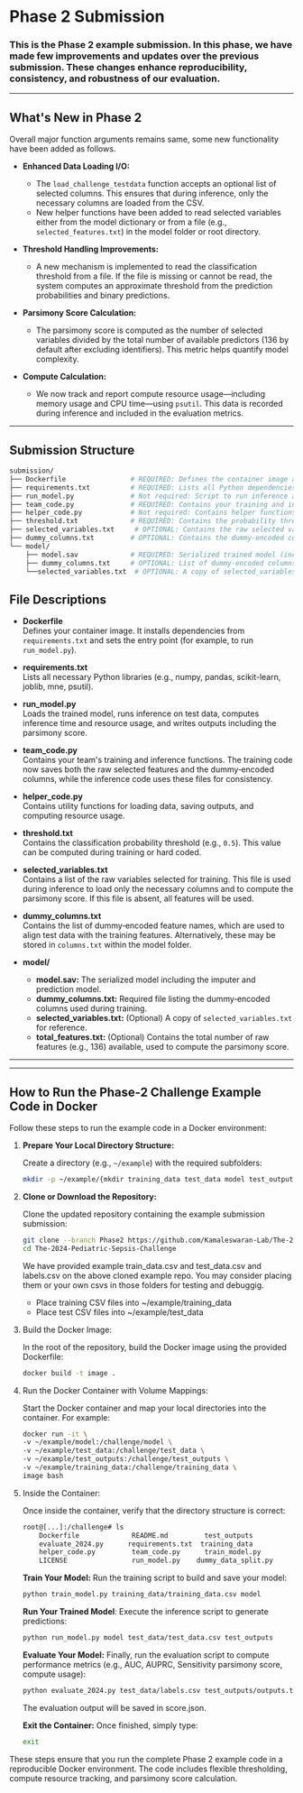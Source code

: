 # Phase 2 Submission

### This is the Phase 2 example submission. In this phase, we have made few improvements and updates over the previous submission. These changes enhance reproducibility, consistency, and robustness of our evaluation. 
---

## What's New in Phase 2

Overall major function arguments remains same, some new functionality have been added as follows.

- **Enhanced Data Loading I/O:**  
  - The `load_challenge_testdata` function accepts an optional list of selected columns. This ensures that during inference, only the necessary columns are loaded from the CSV.
  - New helper functions have been added to read selected variables either from the model dictionary or from a file (e.g., `selected_features.txt`) in the model folder or root directory.

- **Threshold Handling Improvements:**  
  - A new mechanism is implemented to read the classification threshold from a file. If the file is missing or cannot be read, the system computes an approximate threshold from the prediction probabilities and binary predictions.

- **Parsimony Score Calculation:**  
  - The parsimony score is computed as the number of selected variables divided by the total number of available predictors (136 by default after excluding identifiers). This metric helps quantify model complexity.

- **Compute Calculation:**  
  - We now track and report compute resource usage—including memory usage and CPU time—using `psutil`. This data is recorded during inference and included in the evaluation metrics.

---


## Submission Structure

```bash
submission/
├── Dockerfile                # REQUIRED: Defines the container image and entry point.
├── requirements.txt          # REQUIRED: Lists all Python dependencies.
├── run_model.py              # Not required: Script to run inference and evaluation.
├── team_code.py              # REQUIRED: Contains your training and inference functions.
├── helper_code.py            # Not required: Contains helper functions used by your code.
├── threshold.txt             # REQUIRED: Contains the probability threshold (e.g., 0.5), either get calculated during training or model run or hard coded.  
├── selected_variables.txt     # OPTIONAL: Contains the raw selected variables used for training, if not given/calculated explicitely all features with be considered as used for parsimony.
├── dummy_columns.txt         # OPTIONAL: Contains the dummy‐encoded column names (if not stored in model folder).
└── model/
    ├── model.sav             # REQUIRED: Serialized trained model (includes imputer, prediction_model, etc.).
    ├── dummy_columns.txt     # OPTIONAL: List of dummy‐encoded columns (used to align test data).
    └──selected_variables.txt  # OPTIONAL: A copy of selected_variables.txt (for reference).
```

## File Descriptions

- **Dockerfile**  
  Defines your container image. It installs dependencies from `requirements.txt` and sets the entry point (for example, to run `run_model.py`).

- **requirements.txt**  
  Lists all necessary Python libraries (e.g., numpy, pandas, scikit-learn, joblib, mne, psutil).

- **run_model.py**  
  Loads the trained model, runs inference on test data, computes inference time and resource usage, and writes outputs including the parsimony score.

- **team_code.py**  
  Contains your team's training and inference functions. The training code now saves both the raw selected features and the dummy‑encoded columns, while the inference code uses these files for consistency.

- **helper_code.py**  
  Contains utility functions for loading data, saving outputs, and computing resource usage.

- **threshold.txt**  
  Contains the classification probability threshold (e.g., `0.5`). This value can be computed during training or hard coded.

- **selected_variables.txt**  
  Contains a list of the raw variables selected for training. This file is used during inference to load only the necessary columns and to compute the parsimony score. If this file is absent, all features will be used.

- **dummy_columns.txt**  
  Contains the list of dummy‑encoded feature names, which are used to align test data with the training features. Alternatively, these may be stored in `columns.txt` within the model folder.

- **model/**  
  - **model.sav:** The serialized model including the imputer and prediction model.
  - **dummy_columns.txt:** Required file listing the dummy‑encoded columns used during training.
  - **selected_variables.txt:** (Optional) A copy of `selected_variables.txt` for reference.
  - **total_features.txt:** (Optional) Contains the total number of raw features (e.g., 136) available, used to compute the parsimony score.

---
---

## How to Run the Phase-2 Challenge Example Code in Docker

Follow these steps to run the example code in a Docker environment: 

1. **Prepare Your Local Directory Structure:**

   Create a directory (e.g., `~/example`) with the required subfolders:

   ```bash
   mkdir -p ~/example/{mkdir training_data test_data model test_outputs}

2. **Clone or Download the Repository:**
  
    Clone the updated repository containing the example submission submission:
    ```bash
    git clone --branch Phase2 https://github.com/Kamaleswaran-Lab/The-2024-Pediatric-Sepsis-Challenge.git
    cd The-2024-Pediatric-Sepsis-Challenge
    ```
    We have provided example train_data.csv and test_data.csv and labels.csv on the above cloned example repo.
    You may consider placing them or your own csvs in those folders for testing and debuggig. 
    - Place training CSV files into ~/example/training_data
    - Place test CSV files into ~/example/test_data

3. Build the Docker Image:
    
    In the root of the repository, build the Docker image using the provided Dockerfile:
    ```bash
    docker build -t image .
    ```
3. Run the Docker Container with Volume Mappings:
   
   Start the Docker container and map your local directories into the container. For example:
    ```bash
    docker run -it \
    -v ~/example/model:/challenge/model \
    -v ~/example/test_data:/challenge/test_data \
    -v ~/example/test_outputs:/challenge/test_outputs \
    -v ~/example/training_data:/challenge/training_data \
    image bash
    ```

4. Inside the Container:
  
    Once inside the container, verify that the directory structure is correct:
    ```bash  
    root@[...]:/challenge# ls
        Dockerfile             README.md         test_outputs
        evaluate_2024.py      requirements.txt  training_data
        helper_code.py         team_code.py      train_model.py
        LICENSE                run_model.py    dummy_data_split.py

    ```

    **Train Your Model:**
    Run the training script to build and save your model:
    ```bash
    python train_model.py training_data/training_data.csv model
    ```
    **Run Your Trained Model**:
    Execute the inference script to generate predictions:
    ```bash
    python run_model.py model test_data/test_data.csv test_outputs
    ```
    **Evaluate Your Model:**
    Finally, run the evaluation script to compute performance metrics (e.g., AUC, AUPRC, Sensitivity parsimony score, compute usage):
    ```bash
    python evaluate_2024.py test_data/labels.csv test_outputs/outputs.txt test_outputs/inference_time.txt threshold.txt score.json
    ```
    The evaluation output will be saved in score.json.
    
    **Exit the Container:**
    Once finished, simply type:
    ```bash
    exit
    ```
These steps ensure that you run the complete Phase 2 example code in a reproducible Docker environment. The code includes flexible thresholding, compute resource tracking, and parsimony score calculation.
